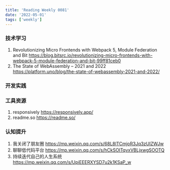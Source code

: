 ```yaml
---
title: 'Reading Weekly 0081'
date: '2022-05-01'
tags: ['weekly']
---
```


### 技术学习

1. Revolutionizing Micro Frontends with Webpack 5, Module Federation and Bit https://blog.bitsrc.io/revolutionizing-micro-frontends-with-webpack-5-module-federation-and-bit-99ff81ceb0
2. The State of WebAssembly – 2021 and 2022 https://platform.uno/blog/the-state-of-webassembly-2021-and-2022/

### 开发实践

### 工具资源

1. responsively https://responsively.app/
2. readme.so https://readme.so/

### 认知提升

1. 我关闭了朋友圈 https://mp.weixin.qq.com/s/68L8lTCmjoR3Jq3zUIZWJw
2. 聊聊低代码平台 https://mp.weixin.qq.com/s/hCkSOITqvxVBLjxwgSOOTQ
3. 持续迭代自己的人生系统 https://mp.weixin.qq.com/s/UpiEEERXYSD7u2k1KSaP_w
